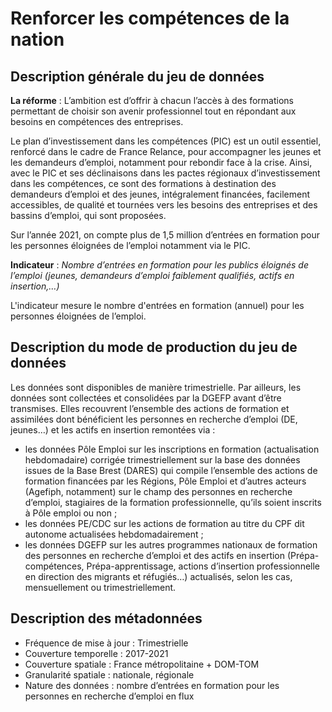 # Renforcer les compétences de la nation
## Description générale du jeu de données 

**La réforme** : L’ambition est d’offrir à chacun l’accès à des formations permettant de choisir son avenir professionnel tout en répondant aux besoins en compétences des entreprises.

Le plan d’investissement dans les compétences (PIC) est un outil essentiel, renforcé dans le cadre de France Relance, pour accompagner les jeunes et les demandeurs d’emploi, notamment pour rebondir face à la crise. Ainsi, avec le PIC et ses déclinaisons dans les pactes régionaux d’investissement dans les compétences, ce sont des formations à destination des demandeurs d’emploi et des jeunes, intégralement financées, facilement accessibles, de qualité et tournées vers les besoins des entreprises et des bassins d’emploi, qui sont proposées.

Sur l’année 2021, on compte plus de 1,5 million d’entrées en formation pour les personnes éloignées de l’emploi notamment via le PIC.

**Indicateur** : *Nombre d’entrées en formation pour les publics éloignés de l’emploi (jeunes, demandeurs d’emploi faiblement qualifiés, actifs en insertion,…)*

L'indicateur mesure le nombre d'entrées en formation (annuel) pour les personnes éloignées de l’emploi.

## Description du mode de production du jeu de données 

Les données sont disponibles de manière trimestrielle. Par ailleurs, les données sont collectées et consolidées par la DGEFP avant d’être transmises. Elles recouvrent l’ensemble des actions de formation et assimilées dont bénéficient les personnes en recherche d’emploi (DE, jeunes…) et les actifs en insertion remontées via :

-	les données Pôle Emploi sur les inscriptions en formation (actualisation hebdomadaire) corrigée trimestriellement sur la base des données issues de la Base Brest (DARES) qui compile l’ensemble des actions de formation financées par les Régions, Pôle Emploi et d’autres acteurs (Agefiph, notamment) sur le champ des personnes en recherche d’emploi, stagiaires de la formation professionnelle, qu’ils soient inscrits à Pôle emploi ou non ;
- les données PE/CDC sur les actions de formation au titre du CPF dit autonome actualisées hebdomadairement ;
-	les données DGEFP sur les autres programmes nationaux de formation des personnes en recherche d’emploi et des actifs en insertion (Prépa-compétences, Prépa-apprentissage, actions d’insertion professionnelle en direction des migrants et réfugiés…) actualisés, selon les cas, mensuellement ou trimestriellement.

## Description des métadonnées 

- Fréquence de mise à jour : Trimestrielle
- Couverture temporelle : 2017-2021
- Couverture spatiale : France métropolitaine + DOM-TOM
- Granularité spatiale : nationale, régionale
- Nature des données : nombre d’entrées en formation pour les personnes en recherche d’emploi en flux